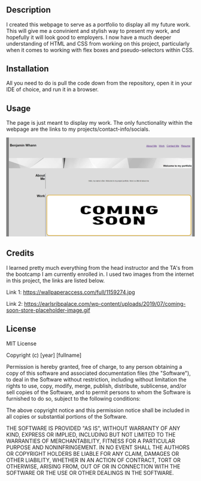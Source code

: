 # <Project-Portfolio>

## Description

I created this webpage to serve as a portfolio to display all my future work. This will give me a convinient and stylish 
way to present my work, and hopefully it will look good to employers. I now have a much deeper understanding of HTML and CSS from working 
on this project, particularly when it comes to working with flex boxes and pseudo-selectors within CSS.

## Installation

All you need to do is pull the code down from the repository, open it in your IDE of choice, and run it in a browser.

## Usage

The page is just meant to display my work. The only functionality within the webpage are the links to my projects/contact-info/socials.

![alt text](Assets/Images/SS.png)

## Credits

I learned pretty much everything from the head instructor and the TA's from the bootcamp I am 
currently enrolled in. I used two images from the internet in this project, the links are listed below.

Link 1: https://wallpaperaccess.com/full/1159274.jpg

Link 2: https://earlsribpalace.com/wp-content/uploads/2019/07/coming-soon-store-placeholder-image.gif

## License

MIT License

Copyright (c) [year] [fullname]

Permission is hereby granted, free of charge, to any person obtaining a copy
of this software and associated documentation files (the "Software"), to deal
in the Software without restriction, including without limitation the rights
to use, copy, modify, merge, publish, distribute, sublicense, and/or sell
copies of the Software, and to permit persons to whom the Software is
furnished to do so, subject to the following conditions:

The above copyright notice and this permission notice shall be included in all
copies or substantial portions of the Software.

THE SOFTWARE IS PROVIDED "AS IS", WITHOUT WARRANTY OF ANY KIND, EXPRESS OR
IMPLIED, INCLUDING BUT NOT LIMITED TO THE WARRANTIES OF MERCHANTABILITY,
FITNESS FOR A PARTICULAR PURPOSE AND NONINFRINGEMENT. IN NO EVENT SHALL THE
AUTHORS OR COPYRIGHT HOLDERS BE LIABLE FOR ANY CLAIM, DAMAGES OR OTHER
LIABILITY, WHETHER IN AN ACTION OF CONTRACT, TORT OR OTHERWISE, ARISING FROM,
OUT OF OR IN CONNECTION WITH THE SOFTWARE OR THE USE OR OTHER DEALINGS IN THE
SOFTWARE.

